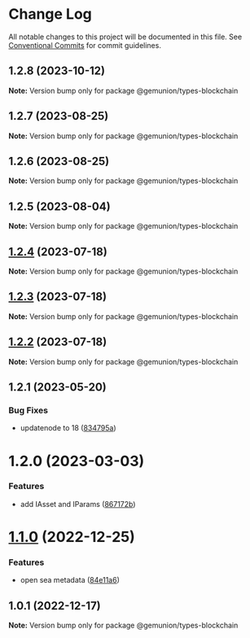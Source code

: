 # Change Log

All notable changes to this project will be documented in this file.
See [Conventional Commits](https://conventionalcommits.org) for commit guidelines.

## 1.2.8 (2023-10-12)

**Note:** Version bump only for package @gemunion/types-blockchain

## 1.2.7 (2023-08-25)

**Note:** Version bump only for package @gemunion/types-blockchain

## 1.2.6 (2023-08-25)

**Note:** Version bump only for package @gemunion/types-blockchain

## 1.2.5 (2023-08-04)

**Note:** Version bump only for package @gemunion/types-blockchain

## [1.2.4](https://github.com/gemunion/common-packages/compare/@gemunion/types-blockchain@1.2.3...@gemunion/types-blockchain@1.2.4) (2023-07-18)

**Note:** Version bump only for package @gemunion/types-blockchain

## [1.2.3](https://github.com/gemunion/common-packages/compare/@gemunion/types-blockchain@1.2.2...@gemunion/types-blockchain@1.2.3) (2023-07-18)

**Note:** Version bump only for package @gemunion/types-blockchain

## [1.2.2](https://github.com/gemunion/common-packages/compare/@gemunion/types-blockchain@1.2.1...@gemunion/types-blockchain@1.2.2) (2023-07-18)

**Note:** Version bump only for package @gemunion/types-blockchain

## 1.2.1 (2023-05-20)

### Bug Fixes

- updatenode to 18 ([834795a](https://github.com/gemunion/common-packages/commit/834795aca8d9c351fde907fbdb511f437c707f11))

# 1.2.0 (2023-03-03)

### Features

- add IAsset and IParams ([867172b](https://github.com/gemunion/common-packages/commit/867172b6cd56556034b6ee8f78b53116d290ef7d))

# [1.1.0](https://github.com/gemunion/common-packages/compare/@gemunion/types-blockchain@1.0.1...@gemunion/types-blockchain@1.1.0) (2022-12-25)

### Features

- open sea metadata ([84e11a6](https://github.com/gemunion/common-packages/commit/84e11a6700ed1d07a943d6fed4406f4691bf910b))

## 1.0.1 (2022-12-17)

**Note:** Version bump only for package @gemunion/types-blockchain
